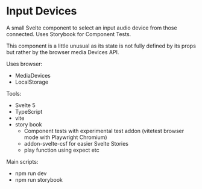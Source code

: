 # Input Devices

A small Svelte component to select an input audio device from those connected. Uses Storybook for Component Tests.

This component is a little unusual as its state is not fully defined by its props but rather by the browser media Devices API.

Uses browser:

- MediaDevices
- LocalStorage

Tools:

- Svelte 5
- TypeScript
- vite
- story book
  - Component tests with experimental test addon (vitetest browser mode with Playwright Chromium)
  - addon-svelte-csf for easier Svelte Stories
  - play function using expect etc

Main scripts:

- npm run dev
- npm run storybook

